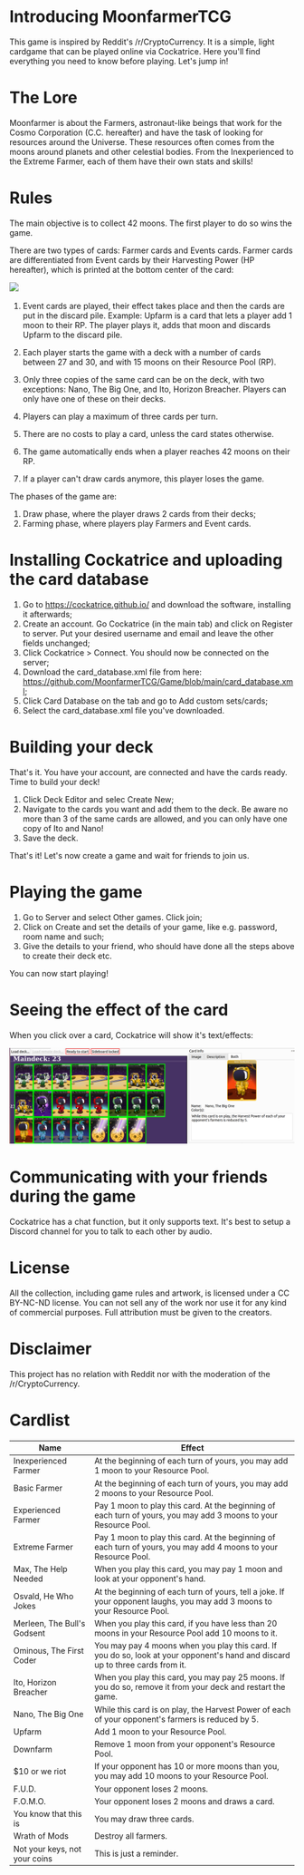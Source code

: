 # Introducing MoonfarmerTCG

This game is inspired by Reddit's /r/CryptoCurrency. It is a simple, light cardgame that can be played online via Cockatrice. Here you'll find everything you need to know before playing. Let's jump in!

# The Lore

Moonfarmer is about the Farmers, astronaut-like beings that work for the Cosmo Corporation (C.C. hereafter) and have the task of looking for resources around the Universe. These resources often comes from the moons around planets and other celestial bodies. From the Inexperienced to the Extreme Farmer, each of them have their own stats and skills!

# Rules

The main objective is to collect 42 moons. The first player to do so wins the game. 

There are two types of cards: Farmer cards and Events cards. Farmer cards are differentiated from Event cards by their Harvesting Power (HP hereafter), which is printed at the bottom center of the card:

![](https://preview.redd.it/wvaz63vfk7pa1.png?width=7442&format=png&auto=webp&v=enabled&s=422049b66226489147e839baeb66d9ad4a03417b)

1. Event cards are played, their effect takes place and then the cards are put in the discard pile. Example: Upfarm is a card that lets a player add 1 moon to their RP. The player plays it, adds that moon and discards Upfarm to the discard pile.

2. Each player starts the game with a deck with a number of cards between 27 and 30, and with 15 moons on their Resource Pool (RP). 
3. Only three copies of the same card can be on the deck, with two exceptions: Nano, The Big One, and Ito, Horizon Breacher. Players can only have one of these on their decks.
4. Players can play a maximum of three cards per turn. 
5. There are no costs to play a card, unless the card states otherwise. 
6. The game automatically ends when a player reaches 42 moons on their RP.
7. If a player can't draw cards anymore, this player loses the game.

The phases of the game are:

1. Draw phase, where the player draws 2 cards from their decks;
2. Farming phase, where players play Farmers and Event cards.


# Installing Cockatrice and uploading the card database

1. Go to https://cockatrice.github.io/ and download the software, installing it afterwards;
2. Create an account. Go Cockatrice (in the main tab) and click on Register to server. Put your desired username and email and leave the other fields unchanged;
3. Click Cockatrice > Connect. You should now be connected on the server;
4. Download the card_database.xml file from here: https://github.com/MoonfarmerTCG/Game/blob/main/card_database.xml;
4. Click Card Database on the tab and go to Add custom sets/cards;
5. Select the card_database.xml file you've downloaded.

# Building your deck

That's it. You have your account, are connected and have the cards ready. Time to build your deck!

1. Click Deck Editor and selec Create New;
2. Navigate to the cards you want and add them to the deck. Be aware no more than 3 of the same cards are allowed, and you can only have one copy of Ito and Nano!
3. Save the deck.

That's it! Let's now create a game and wait for friends to join us.

# Playing the game

1. Go to Server and select Other games. Click join;
2. Click on Create and set the details of your game, like e.g. password, room name and such;
3. Give the details to your friend, who should have done all the steps above to create their deck etc.

You can now start playing!

# Seeing the effect of the card

When you click over a card, Cockatrice will show it's text/effects:

![](https://github.com/MoonfarmerTCG/Game/blob/main/card_description.png)

# Communicating with your friends during the game

Cockatrice has a chat function, but it only supports text. It's best to setup a Discord channel for you to talk to each other by audio.

# License

All the collection, including game rules and artwork, is licensed under a CC BY-NC-ND license. You can not sell any of the work nor use it for any kind of commercial purposes. Full attribution must be given to the creators.

# Disclaimer

This project has no relation with Reddit nor with the moderation of the /r/CryptoCurrency.

# Cardlist


| Name  | Effect |
| ------------- | ------------- |
| Inexperienced Farmer  | At the beginning of each turn of yours, you may add 1 moon to your Resource Pool. |
| Basic Farmer  | At the beginning of each turn of yours, you may add 2 moons to your Resource Pool.  |
| Experienced Farmer  | Pay 1 moon to play this card. At the beginning of each turn of yours, you may add 3 moons to your Resource Pool. |
| Extreme Farmer  | Pay 1 moon to play this card. At the beginning of each turn of yours, you may add 4 moons to your Resource Pool.  |
| Max, The Help Needed  | When you play this card, you may pay 1 moon and look at your opponent's hand.  |
| Osvald, He Who Jokes  | At the beginning of each turn of yours, tell a joke. If your opponent laughs, you may add 3 moons to your Resource Pool.  |
| Merleen, The Bull's Godsent  | When you play this card, if you have less than 20 moons in your Resource Pool add 10 moons to it.  |
| Ominous, The First Coder  | You may pay 4 moons when you play this card. If you do so, look at your opponent's hand and discard up to three cards from it.  |
| Ito, Horizon Breacher  | When you play this card, you may pay 25 moons. If you do so, remove it from your deck and restart the game.  |
| Nano, The Big One  | While this card is on play, the Harvest Power of each of your opponent's farmers is reduced by 5.  |
| Upfarm  | Add 1 moon to your Resource Pool.  |
| Downfarm  | Remove 1 moon from your opponent's Resource Pool. |
| $10 or we riot | If your opponent has 10 or more moons than you, you may add 10 moons to your Resource Pool.  |
| F.U.D.  | Your opponent loses 2 moons. |
| F.O.M.O.  | Your opponent loses 2 moons and draws a card.  |
| You know that this is  | You may draw three cards.  |
| Wrath of Mods  | Destroy all farmers.  |
| Not your keys, not your coins  | This is just a reminder.  |
















